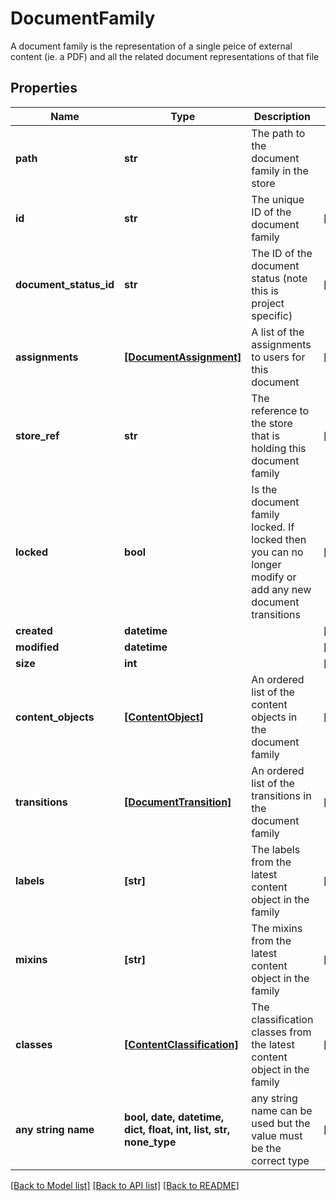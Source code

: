 # DocumentFamily

A document family is the representation of a single peice of external content (ie. a PDF) and all the related document representations of that file

## Properties
Name | Type | Description | Notes
------------ | ------------- | ------------- | -------------
**path** | **str** | The path to the document family in the store | 
**id** | **str** | The unique ID of the document family | [optional] 
**document_status_id** | **str** | The ID of the document status (note this is project specific) | [optional] 
**assignments** | [**[DocumentAssignment]**](DocumentAssignment.md) | A list of the assignments to users for this document | [optional] 
**store_ref** | **str** | The reference to the store that is holding this document family | [optional] 
**locked** | **bool** | Is the document family locked. If locked then you can no longer modify or add any new document transitions | [optional] 
**created** | **datetime** |  | [optional] 
**modified** | **datetime** |  | [optional] 
**size** | **int** |  | [optional] 
**content_objects** | [**[ContentObject]**](ContentObject.md) | An ordered list of the content objects in the document family | [optional] 
**transitions** | [**[DocumentTransition]**](DocumentTransition.md) | An ordered list of the transitions in the document family | [optional] 
**labels** | **[str]** | The labels from the latest content object in the family | [optional] 
**mixins** | **[str]** | The mixins from the latest content object in the family | [optional] 
**classes** | [**[ContentClassification]**](ContentClassification.md) | The classification classes from the latest content object in the family | [optional] 
**any string name** | **bool, date, datetime, dict, float, int, list, str, none_type** | any string name can be used but the value must be the correct type | [optional]

[[Back to Model list]](../README.md#documentation-for-models) [[Back to API list]](../README.md#documentation-for-api-endpoints) [[Back to README]](../README.md)


